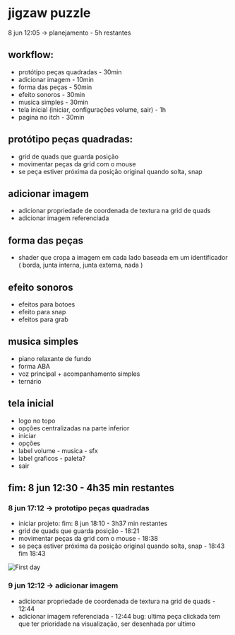 # jigzaw puzzle

8 jun 12:05 -> planejamento - 5h restantes

## workflow:
 - protótipo peças quadradas - 30min
 - adicionar imagem - 10min
 - forma das peças - 50min
 - efeito sonoros - 30min
 - musica simples - 30min
 - tela inicial (iniciar, configurações volume, sair) - 1h
 - pagina no itch - 30min

## protótipo peças quadradas:
  - grid de quads que guarda posição
  - movimentar peças da grid com o mouse
  - se peça estiver próxima da posição original quando solta, snap

## adicionar imagem
  - adicionar propriedade de coordenada de textura na grid de quads
  - adicionar imagem referenciada

## forma das peças
  - shader que cropa a imagem em cada lado baseada em um identificador ( borda, junta interna, junta externa, nada )

## efeito sonoros
 - efeitos para botoes
 - efeito para snap
 - efeitos para grab

## musica simples
 - piano relaxante de fundo
 - forma ABA
 - voz principal + acompanhamento simples
 - ternário

## tela inicial
 - logo no topo
 - opções centralizadas na parte inferior
  - iniciar
  - opções
   - label volume
    - musica
    - sfx
   - label graficos
    - paleta?
  - sair

## fim: 8 jun 12:30 - 4h35 min restantes

### 8 jun 17:12 -> prototipo peças quadradas
- iniciar projeto: fim: 8 jun 18:10 - 3h37 min restantes
- grid de quads que guarda posição - 18:21
- movimentar peças da grid com o mouse - 18:38
- se peça estiver próxima da posição original quando solta, snap - 18:43
fim 18:43

![First day](https://media.discordapp.net/attachments/338374677116354561/984472879112540260/unknown.png?width=785&height=473)

### 9 jun 12:12 -> adicionar imagem
- adicionar propriedade de coordenada de textura na grid de quads - 12:44
- adicionar imagem referenciada - 12:44
bug: ultima peça clickada tem que ter prioridade na visualização, ser desenhada por ultimo